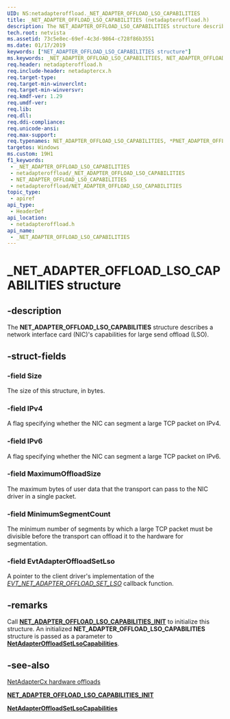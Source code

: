 ```yaml
---
UID: NS:netadapteroffload._NET_ADAPTER_OFFLOAD_LSO_CAPABILITIES
title: _NET_ADAPTER_OFFLOAD_LSO_CAPABILITIES (netadapteroffload.h)
description: The NET_ADAPTER_OFFLOAD_LSO_CAPABILITIES structure describes a network interface card (NIC)'s capabilities for large send offload (LSO).
tech.root: netvista
ms.assetid: 73c5e8ec-69ef-4c3d-9864-c728f86b3551
ms.date: 01/17/2019
keywords: ["NET_ADAPTER_OFFLOAD_LSO_CAPABILITIES structure"]
ms.keywords: _NET_ADAPTER_OFFLOAD_LSO_CAPABILITIES, NET_ADAPTER_OFFLOAD_LSO_CAPABILITIES, *PNET_ADAPTER_OFFLOAD_LSO_CAPABILITIES,
req.header: netadapteroffload.h
req.include-header: netadaptercx.h 
req.target-type: 
req.target-min-winverclnt: 
req.target-min-winversvr: 
req.kmdf-ver: 1.29
req.umdf-ver: 
req.lib: 
req.dll: 
req.ddi-compliance: 
req.unicode-ansi: 
req.max-support: 
req.typenames: NET_ADAPTER_OFFLOAD_LSO_CAPABILITIES, *PNET_ADAPTER_OFFLOAD_LSO_CAPABILITIES
targetos: Windows
ms.custom: 19H1
f1_keywords:
 - _NET_ADAPTER_OFFLOAD_LSO_CAPABILITIES
 - netadapteroffload/_NET_ADAPTER_OFFLOAD_LSO_CAPABILITIES
 - NET_ADAPTER_OFFLOAD_LSO_CAPABILITIES
 - netadapteroffload/NET_ADAPTER_OFFLOAD_LSO_CAPABILITIES
topic_type:
 - apiref
api_type:
 - HeaderDef
api_location:
 - netadapteroffload.h
api_name:
 - _NET_ADAPTER_OFFLOAD_LSO_CAPABILITIES
---
```


# _NET_ADAPTER_OFFLOAD_LSO_CAPABILITIES structure


## -description

The **NET_ADAPTER_OFFLOAD_LSO_CAPABILITIES** structure describes a network interface card (NIC)'s capabilities for large send offload (LSO).

## -struct-fields

### -field Size

The size of this structure, in bytes.

### -field IPv4

A flag specifying whether the NIC can segment a large TCP packet on IPv4.

### -field IPv6

A flag specifying whether the NIC can segment a large TCP packet on IPv6.

### -field MaximumOffloadSize

The maximum bytes of user data that the transport can pass to the NIC driver in a single packet.

### -field MinimumSegmentCount

 
The minimum number of segments by which a large TCP packet must be divisible before the transport can offload it to the hardware for segmentation.

### -field EvtAdapterOffloadSetLso

A pointer to the client driver's implementation of the [*EVT_NET_ADAPTER_OFFLOAD_SET_LSO*](../netadapteroffload/nc-netadapteroffload-evt_net_adapter_offload_set_lso.md) callback function.

## -remarks

Call [**NET_ADAPTER_OFFLOAD_LSO_CAPABILITIES_INIT**](../netadapteroffload/nf-netadapteroffload-net_adapter_offload_lso_capabilities_init.md) to initialize this structure. An initialized **NET_ADAPTER_OFFLOAD_LSO_CAPABILITIES** structure is passed as a parameter to [**NetAdapterOffloadSetLsoCapabilities**](../netadapteroffload/nf-netadapteroffload-netadapteroffloadsetlsocapabilities.md).

## -see-also

[NetAdapterCx hardware offloads](/windows-hardware/drivers/netcx/netadaptercx-hardware-offloads)

[**NET_ADAPTER_OFFLOAD_LSO_CAPABILITIES_INIT**](../netadapteroffload/nf-netadapteroffload-net_adapter_offload_lso_capabilities_init.md)

[**NetAdapterOffloadSetLsoCapabilities**](../netadapteroffload/nf-netadapteroffload-netadapteroffloadsetlsocapabilities.md)